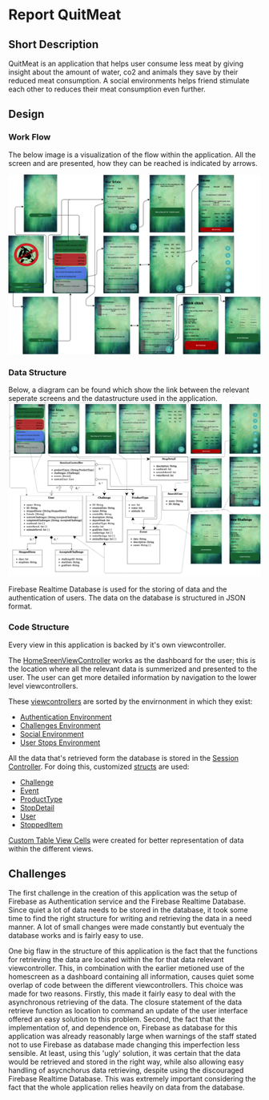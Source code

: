 # Report QuitMeat

## Short Description
QuitMeat is an application that helps user consume less meat by giving insight about the amount of water, co2 and animals they save by their reduced meat consumption. A social environments helps friend stimulate each other to reduces their meat consumption even further.

## Design
### Work Flow
The below image is a visualization of the flow within the application. All the screen and are presented, how they can be reached is indicated by arrows.  
  
<img src="/doc/WorkFlow.png"/>

### Data Structure
Below, a diagram can be found which show the link between the relevant seperate screens and the datastructure used in the application.  
<img src="/doc/DataStructureDiagram.png"/>

Firebase Realtime Database is used for the storing of data and the authentication of users. The data on the database is structured in JSON format.

### Code Structure
Every view in this application is backed by it's own viewcontroller.  

The [HomeSreenViewController](https://github.com/mellemeewis/final-project/blob/master/QuitMeat/QuitMeat/Code/Classes/View%20Controllers/HomeScreenViewController.swift) works as the dashboard for the user; this is the location where all the relevant data is summerized and presented to the user. The user can get more detailed information by navigation to the lower level viewcontrollers.  

These [viewcontrollers](https://github.com/mellemeewis/final-project/tree/master/QuitMeat/QuitMeat/Code/Classes/View%20Controllers) are sorted by the envirnonment in which they exist: 
- [Authentication Environment](https://github.com/mellemeewis/final-project/tree/master/QuitMeat/QuitMeat/Code/Classes/View%20Controllers/Authentication%20Environment)
- [Challenges Environment](https://github.com/mellemeewis/final-project/tree/master/QuitMeat/QuitMeat/Code/Classes/View%20Controllers/Challenges%20Environment)
- [Social Environment](https://github.com/mellemeewis/final-project/tree/master/QuitMeat/QuitMeat/Code/Classes/View%20Controllers/Social%20Environment)
- [User Stops Environment](https://github.com/mellemeewis/final-project/tree/master/QuitMeat/QuitMeat/Code/Classes/View%20Controllers/User%20Stops%20Environment)

All the data that's retrieved form the database is stored in the [Session Controller](https://github.com/mellemeewis/final-project/blob/master/QuitMeat/QuitMeat/Code/Classes/SessionController.swift). For doing this, customized [structs](https://github.com/mellemeewis/final-project/tree/master/QuitMeat/QuitMeat/Code/Structs) are used: 
- [Challenge](https://github.com/mellemeewis/final-project/blob/master/QuitMeat/QuitMeat/Code/Structs/Challenge.swift)
- [Event](https://github.com/mellemeewis/final-project/blob/master/QuitMeat/QuitMeat/Code/Structs/Event.swift)
- [ProductType](https://github.com/mellemeewis/final-project/blob/master/QuitMeat/QuitMeat/Code/Structs/ProductType.swift)
- [StopDetail](https://github.com/mellemeewis/final-project/blob/master/QuitMeat/QuitMeat/Code/Structs/StopDetail.swift)
- [User](https://github.com/mellemeewis/final-project/blob/master/QuitMeat/QuitMeat/Code/Structs/User.swift)
- [StoppedItem](https://github.com/mellemeewis/final-project/blob/master/QuitMeat/QuitMeat/Code/Structs/stoppedItem.swift)

[Custom Table View Cells](https://github.com/mellemeewis/final-project/tree/master/QuitMeat/QuitMeat/Code/Classes/Custom%20UITableViewCells) were created for better representation of data within the different views.

## Challenges
The first challenge in the creation of this application was the setup of Firebase as Authentication service and the Firebase Realtime Database. Since quiet a lot of data needs to be stored in the database, it took some time to find the right structure for writing and retrieving the data in a need manner. A lot of small changes were made constantly but eventualy the database works and is fairly easy to use. 

One big flaw in the structure of this application is the fact that the functions for retrieving the data are located within the for that data relevant viewcontroller. This, in combination with the earlier metioned use of the homescreen as a dashboard containing all information, causes quiet some overlap of code between the different viewcontrollers. This choice was made for two reasons. Firstly, this made it fairly easy to deal with the asynchronous retrieving of the data. The closure statement of the data retrieve function as location to command an update of the user interface offered an easy solution to this problem. Second, the fact that the implementation of, and dependence on, Firebase as database for this application was already reasonably large when warnings of the staff stated not to use Firebase as database made changing this imperfection less sensible. At least, using this 'ugly' solution, it was certain that the data would be retrieved and stored in the right way, while also allowing easy handling of asycnchorus data retrieving, despite using the discouraged Firebase Realtime Database. This was extremely important considering the fact that the whole application relies heavily on data from the database. 
